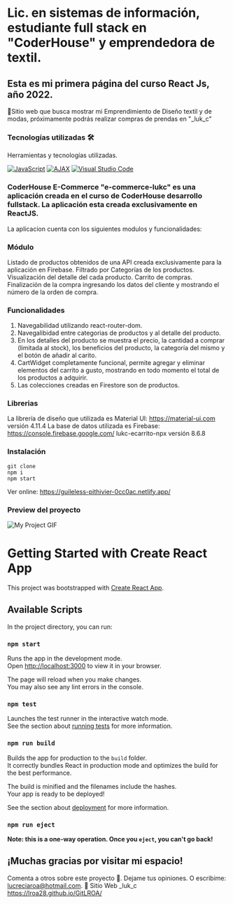 # Lic. en sistemas de información, estudiante full stack en "CoderHouse" y emprendedora de textil.
## Esta es mi primera página del curso React Js, año 2022.

📢Sitio web que busca mostrar mi Emprendimiento de Diseño textil y de modas, próximamente podrás realizar compras de prendas en "_luk_c"

### Tecnologías utilizadas 🛠️
Herramientas y tecnologías utilizadas.

[![JavaScript](https://img.shields.io/badge/JavaScript-F7DF1E?style=for-the-badge&logo=javascript&logoColor=white&labelColor=101010)](#)
[![AJAX](https://img.shields.io/badge/AJAX-F7DF1E?style=for-the-badge&logo=javascript&logoColor=white&labelColor=101010)](#)
[![Visual Studio Code](https://code.visualstudio.com/)](#)


### CoderHouse E-Commerce "e-commerce-lukc" es una aplicación creada en el curso de CoderHouse desarrollo fullstack. La aplicación esta creada exclusivamente en ReactJS. 
La aplicacion cuenta con los siguientes modulos y funcionalidades:

### Módulo
Listado de productos obtenidos de una API creada exclusivamente para la aplicación en Firebase. 
Filtrado por Categorías de los productos.
Visualización del detalle del cada producto. Carrito de compras. Finalización de la compra ingresando los datos del cliente y mostrando el número de la orden de compra.


### Funcionalidades
1. Navegabilidad utilizando react-router-dom.
2. Navegalibidad entre categorias de productos y al detalle del producto.
3. En los detalles del producto se muestra el precio, la cantidad a comprar (limitada al stock), los beneficios del producto, la categoría del mismo y el botón de añadir al carito.
4. CartWidget completamente funcional, permite agregar y eliminar elementos del carrito a gusto, mostrando en todo momento el total de los productos a adquirir.
5. Las colecciones creadas en Firestore son de productos.

### Librerias
La librería de diseño que utilizada es Material UI: https://material-ui.com versión 4.11.4
La base de datos utilizada es Firebase: https://console.firebase.google.com/ lukc-ecarrito-npx versión 8.6.8

### Instalación

```
git clone 
npm i
npm start
```

Ver online: https://guileless-pithivier-0cc0ac.netlify.app/

### Preview del proyecto

<img src="/src/Animation.gif" alt="My Project GIF">

# Getting Started with Create React App

This project was bootstrapped with [Create React App](https://github.com/facebook/create-react-app).

## Available Scripts

In the project directory, you can run:

### `npm start`

Runs the app in the development mode.\
Open [http://localhost:3000](http://localhost:3000) to view it in your browser.

The page will reload when you make changes.\
You may also see any lint errors in the console.

### `npm test`

Launches the test runner in the interactive watch mode.\
See the section about [running tests](https://facebook.github.io/create-react-app/docs/running-tests) for more information.

### `npm run build`

Builds the app for production to the `build` folder.\
It correctly bundles React in production mode and optimizes the build for the best performance.

The build is minified and the filenames include the hashes.\
Your app is ready to be deployed!

See the section about [deployment](https://facebook.github.io/create-react-app/docs/deployment) for more information.

### `npm run eject`

**Note: this is a one-way operation. Once you `eject`, you can't go back!**

## ¡Muchas gracias por visitar mi espacio!
Comenta a otros sobre este proyecto 📢.
Dejame tus opiniones.
O escribime: lucreciaroa@hotmail.com.
📌 Sitio Web _luk_c https://lroa28.github.io/GitLROA/

